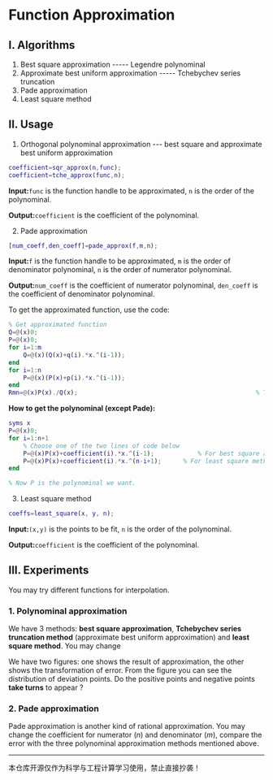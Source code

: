 # Function Approximation

## I. Algorithms

1. Best square approximation ----- Legendre polynominal
2. Approximate best uniform approximation ----- Tchebychev series truncation
3. Pade approximation
4. Least square method

## II. Usage

1. Orthogonal polynominal approximation --- best square and approximate best uniform approximation

```matlab
coefficient=sqr_approx(n,func);
coefficient=tche_approx(func,n);
```

**Input:**`func` is the function handle to be approximated, `n` is the order of the polynominal.

**Output:**`coefficient` is the coefficient of the polynominal.

2. Pade approximation

```matlab
[num_coeff,den_coeff]=pade_approx(f,m,n);
```

**Input:**`f` is the function handle to be approximated, `m` is the order of denominator polynominal, `n` is the order of numerator polynominal.

**Output:**`num_coeff` is the coefficient of numerator polynominal, `den_coeff` is the coefficient of denominator polynominal.

To get the approximated function, use the code:

```matlab
% Get approximated function
Q=@(x)0;
P=@(x)0;
for i=1:m
    Q=@(x)(Q(x)+q(i).*x.^(i-1));
end
for i=1:n
    P=@(x)(P(x)+p(i).*x.^(i-1));
end
Rmn=@(x)P(x)./Q(x);													% The final function
```

**How to get the polynominal (except Pade):**

```matlab
syms x
P=@(x)0;
for i=1:n+1
	% Choose one of the two lines of code below
	P=@(x)P(x)+coefficient(i).*x.^(i-1);			% For best square and best uniform approximation
	P=@(x)P(x)+coefficient(i).*x.^(n-i+1);		% For least square method
end

% Now P is the polynominal we want.
```

3. Least square method

```matlab
coeffs=least_square(x, y, n);
```

**Input:**`(x,y)` is the points to be fit, `n` is the order of the polynominal.

**Output:**`coefficient` is the coefficient of the polynominal.

## III. Experiments

You may try different functions for interpolation.

### 1. Polynominal approximation

We have 3 methods: **best square approximation**, **Tchebychev series truncation method** (approximate best uniform approximation) and **least square method**. You may change 

We have two figures: one shows the result of approximation, the other shows the transformation of error. From the figure you can see the distribution of deviation points. Do the positive points and negative points **take turns** to appear ?

### 2. Pade approximation

Pade approximation is another kind of rational approximation. You may change the coefficient for numerator ($n$) and denominator ($m$), compare the error with the three polynominal approximation methods mentioned above.



---

本仓库开源仅作为科学与工程计算学习使用，禁止直接抄袭！

